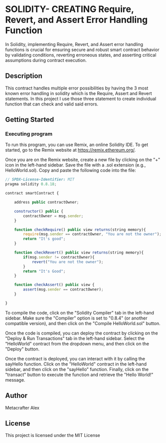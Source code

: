 # SOLIDITY- CREATING Require, Revert, and Assert Error Handling Function

In Solidity, implementing Require, Revert, and Assert error handling functions is crucial for ensuring secure and robust smart contract behavior by validating conditions, reverting erroneous states, and asserting critical assumptions during contract execution.

## Description

This contract handles multiple error possibilities by having the  3 most known error handling in solidity which is the Require, Assert and Revert statements. In this project I use those three statement to create individual function that can check and valid said errors.

## Getting Started

### Executing program

To run this program, you can use Remix, an online Solidity IDE. To get started, go to the Remix website at https://remix.ethereum.org/.

Once you are on the Remix website, create a new file by clicking on the "+" icon in the left-hand sidebar. Save the file with a .sol extension (e.g., HelloWorld.sol). Copy and paste the following code into the file:

```javascript
// SPDX-License-Identifier: MIT
pragma solidity 0.8.18;

contract smartContract {

    address public contractOwner;

    constructor() public {
        contractOwner = msg.sender;
    }

    function checkRequire() public view returns(string memory){
        require(msg.sender == contractOwner, "You are not the owner");
        return "It's good";
    }

    function checkRevert() public view returns(string memory){
        if(msg.sender != contractOwner){
            revert("You are not the owner");
        }
        return "It's Good";
    }

    function checkAssert() public view {
        assert(msg.sender == contractOwner);
    }

}
```

To compile the code, click on the "Solidity Compiler" tab in the left-hand sidebar. Make sure the "Compiler" option is set to "0.8.4" (or another compatible version), and then click on the "Compile HelloWorld.sol" button.

Once the code is compiled, you can deploy the contract by clicking on the "Deploy & Run Transactions" tab in the left-hand sidebar. Select the "HelloWorld" contract from the dropdown menu, and then click on the "Deploy" button.

Once the contract is deployed, you can interact with it by calling the sayHello function. Click on the "HelloWorld" contract in the left-hand sidebar, and then click on the "sayHello" function. Finally, click on the "transact" button to execute the function and retrieve the "Hello World!" message.

## Author

Metacrafter Alex  

## License

This project is licensed under the MIT License

